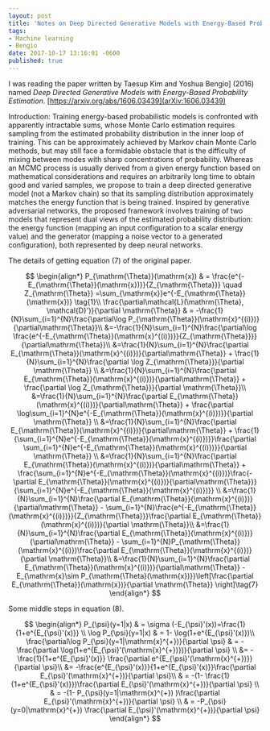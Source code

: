 ```yaml
---
layout: post
title: 'Notes on Deep Directed Generative Models with Energy-Based Probability Estimation'
tags:
- Machine learning
- Bengio
date: 2017-10-17 13:16:01 -0600
published: true
---
```


I was reading the paper written by Taesup Kim and Yoshua Bengio] (2016) named *Deep Directed Generative Models with Energy-Based Probability Estimation*. [https://arxiv.org/abs/1606.03439](arXiv:1606.03439) 

Introduction: Training energy-based probabilistic models is confronted with apparently intractable sums, whose Monte Carlo estimation requires sampling from the estimated probability distribution in the inner loop of training. This can be approximately achieved by Markov chain Monte Carlo methods, but may still face a formidable obstacle that is the difficulty of mixing between modes with sharp concentrations of probability. Whereas an MCMC process is usually derived from a given energy function based on mathematical considerations and requires an arbitrarily long time to obtain good and varied samples, we propose to train a deep directed generative model (not a Markov chain) so that its sampling distribution approximately matches the energy function that is being trained. Inspired by generative adversarial networks, the proposed framework involves training of two models that represent dual views of the estimated probability distribution: the energy function (mapping an input configuration to a scalar energy value) and the generator (mapping a noise vector to a generated configuration), both represented by deep neural networks.



The details of getting equation (7) of the original paper.

$$
\begin{align*}
P_{\mathrm{\Theta}}(\mathrm{x}) & = \frac{e^{-E_{\mathrm{\Theta}}(\mathrm{x})}}{Z_{\mathrm{\Theta}}} \quad Z_{\mathrm{\Theta}} =\sum_{\mathrm{x}}e^{-E_{\mathrm{\Theta}}(\mathrm{x})} \tag{1}\\
\frac{\partial\mathcal{L}(\mathrm{\Theta}, \mathcal{D}')}{\partial \mathrm{\Theta}} & = -\frac{1}{N}\sum_{i=1}^{N}\frac{\partial\log P_{\mathrm{\Theta}}(\mathrm{x}^{(i)})}{\partial\mathrm{\Theta}}\\
&=-\frac{1}{N}\sum_{i=1}^{N}\frac{\partial\log \frac{e^{-E_{\mathrm{\Theta}}(\mathrm{x}^{(i)})}}{Z_{\mathrm{\Theta}}}}{\partial\mathrm{\Theta}}\\
&=\frac{1}{N}\sum_{i=1}^{N}\frac{\partial E_{\mathrm{\Theta}}(\mathrm{x}^{(i)})}{\partial\mathrm{\Theta}} + \frac{1}{N}\sum_{i=1}^{N}\frac{\partial \log Z_{\mathrm{\Theta}}}{\partial \mathrm{\Theta}} \\
&=\frac{1}{N}\sum_{i=1}^{N}\frac{\partial E_{\mathrm{\Theta}}(\mathrm{x}^{(i)})}{\partial\mathrm{\Theta}} + \frac{\partial \log Z_{\mathrm{\Theta}}}{\partial \mathrm{\Theta}}\\
&=\frac{1}{N}\sum_{i=1}^{N}\frac{\partial E_{\mathrm{\Theta}}(\mathrm{x}^{(i)})}{\partial\mathrm{\Theta}} + \frac{\partial \log\sum_{i=1}^{N}e^{-E_{\mathrm{\Theta}}(\mathrm{x}^{(i)})}}{\partial \mathrm{\Theta}} \\
&=\frac{1}{N}\sum_{i=1}^{N}\frac{\partial E_{\mathrm{\Theta}}(\mathrm{x}^{(i)})}{\partial\mathrm{\Theta}} +  \frac{1}{\sum_{i=1}^{N}e^{-E_{\mathrm{\Theta}}(\mathrm{x}^{(i)})}}\frac{\partial \sum_{i=1}^{N}e^{-E_{\mathrm{\Theta}}(\mathrm{x}^{(i)})}}{\partial \mathrm{\Theta}} \\
&=\frac{1}{N}\sum_{i=1}^{N}\frac{\partial E_{\mathrm{\Theta}}(\mathrm{x}^{(i)})}{\partial\mathrm{\Theta}} +  \frac{\sum_{i=1}^{N}e^{-E_{\mathrm{\Theta}}(\mathrm{x}^{(i)})}\frac{-\partial E_{\mathrm{\Theta}}(\mathrm{x}^{(i)})}{\partial\mathrm{\Theta}}}{\sum_{i=1}^{N}e^{-E_{\mathrm{\Theta}}(\mathrm{x}^{(i)})}}  \\
&=\frac{1}{N}\sum_{i=1}^{N}\frac{\partial E_{\mathrm{\Theta}}(\mathrm{x}^{(i)})}{\partial\mathrm{\Theta}} - \sum_{i=1}^{N}\frac{e^{-E_{\mathrm{\Theta}}(\mathrm{x}^{(i)})}}{Z_{\mathrm{\Theta}}}\frac{\partial E_{\mathrm{\Theta}}(\mathrm{x}^{(i)})}{\partial \mathrm{\Theta}}\\
&=\frac{1}{N}\sum_{i=1}^{N}\frac{\partial E_{\mathrm{\Theta}}(\mathrm{x}^{(i)})}{\partial\mathrm{\Theta}} - \sum_{i=1}^{N}P_{\mathrm{\Theta}}(\mathrm{x}^{(i)})\frac{\partial E_{\mathrm{\Theta}}(\mathrm{x}^{(i)})}{\partial \mathrm{\Theta}}\\
&=\frac{1}{N}\sum_{i=1}^{N}\frac{\partial E_{\mathrm{\Theta}}(\mathrm{x}^{(i)})}{\partial\mathrm{\Theta}} - E_{\mathrm{x}\sim P_{\mathrm{\Theta}(\mathrm{x})}}\left[\frac{\partial E_{\mathrm{\Theta}}(\mathrm{x})}{\partial \mathrm{\Theta}} \right]\tag{7}
\end{align*}
$$

Some middle steps in equation (8).

$$
\begin{align*}
P_{\psi}(y=1|x) & = \sigma (-E_{\psi}'(x))=\frac{1}{1+e^{E_{\psi}'(x)}} \\
\log P_{\psi}(y=1|x) & = 1- \log(1+e^{E_{\psi}'(x)})\\
\frac{\partial\log P_{\psi}(y=1|\mathrm{x}^{+})}{\partial \psi} & = - \frac{\partial \log(1+e^{E_{\psi}'(\mathrm{x}^{+})})}{\partial \psi}  \\
&= -\frac{1}{1+e^{E_{\psi}'(x)}} \frac{\partial e^{E_{\psi}'(\mathrm{x}^{+})}}{\partial \psi}\\
&= -\frac{e^{E_{\psi}'(x)}}{1+e^{E_{\psi}'(x)}}\frac{\partial E_{\psi}'(\mathrm{x}^{+})}{\partial \psi}\\
& = -(1- \frac{1}{1+e^{E_{\psi}'(x)}})\frac{\partial E_{\psi}'(\mathrm{x}^{+})}{\partial \psi} \\
& = -(1- P_{\psi}(y=1|\mathrm{x}^{+}) )\frac{\partial E_{\psi}'(\mathrm{x}^{+})}{\partial \psi} \\
& = -P_{\psi}(y=0|\mathrm{x}^{+}) \frac{\partial E_{\psi}'(\mathrm{x}^{+})}{\partial \psi} 
\end{align*}
$$


